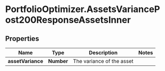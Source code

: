 # PortfolioOptimizer.AssetsVariancePost200ResponseAssetsInner

## Properties

Name | Type | Description | Notes
------------ | ------------- | ------------- | -------------
**assetVariance** | **Number** | The variance of the asset | 


